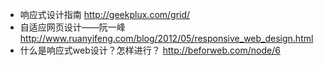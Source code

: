 

- 响应式设计指南  http://geekplux.com/grid/
- 自适应网页设计——阮一峰  http://www.ruanyifeng.com/blog/2012/05/responsive_web_design.html
- 什么是响应式web设计？怎样进行？  http://beforweb.com/node/6
